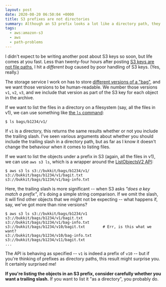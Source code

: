 ```yaml
---
layout: post
date: 2020-08-20 06:50:04 +0000
title: S3 prefixes are not directories
summary: Although an S3 prefix looks a lot like a directory path, they aren't the same. Whether or not you include a trailing slash can change the behaviour.
tags:
  - aws:amazon-s3
  - aws
  - path-problems
---
```


I didn't expect to be writing another post about S3 keys so soon, but life comes at you fast.
Less than twenty-four hours after posting [S3 keys are not file paths](/2020/s3-keys-are-not-file-paths/), I hit a *different bug* caused by poor handling of S3 keys.
(Yes, really.)

The storage service I work on has to store [different versions of a "bag"](https://stacks.wellcomecollection.org/how-we-store-multiple-versions-of-bagit-bags-e68499815184), and we want those versions to be human-readable.
We number those versions `v1`, `v2`, `v3`, and we include that version as part of the S3 key for each object in the archive.

If we want to list the files in a directory on a filesystem (say, all the files in v1), we can use something like [the `ls` command](https://en.wikipedia.org/wiki/Ls):

```console
$ ls bags/b1234/v1/
```

If `v1` is a directory, this returns the same results whether or not you include the trailing slash.
I've seen various arguments about whether you should include the trailing slash in a directory path, but as far as I know it doesn't change the behaviour when it comes to listing files.

If we want to list the objects under a prefix in S3 (again, all the files in v1), we can use `aws s3 ls`, which is a wrapper around the [ListObjectsV2 API](https://docs.aws.amazon.com/AmazonS3/latest/API/API_ListObjectsV2.html):

```
$ aws s3 ls s3://bukkit/bags/b1234/v1/
s3://bukkit/bags/b1234/v1/bagit.txt
s3://bukkit/bags/b1234/v1/bag-info.txt
```

Here, the trailing slash is more significant -- when S3 asks *"does a key match a prefix"*, it's doing a simple string comparison.
If we omit the slash, it will find other objects that we might not be expecting -- what happens if, say, we've got more than nine versions?

```
$ aws s3 ls s3://bukkit/bags/b1234/v1
s3://bukkit/bags/b1234/v1/bagit.txt
s3://bukkit/bags/b1234/v1/bag-info.txt
s3://bukkit/bags/b1234/v10/bagit.txt        # Err, is this what we want?
s3://bukkit/bags/b1234/v10/bag-info.txt
s3://bukkit/bags/b1234/v11/bagit.txt
...
```

The API is behaving as specified -- `v1` is indeed a prefix of `v10` -- but if you're thinking of prefixes as directory paths, this result might surprise you.
It certainly surprised me!

**If you're listing the objects in an S3 prefix, consider carefully whether you want a trailing slash.**
If you want to list it "as a directory", you probably do.
